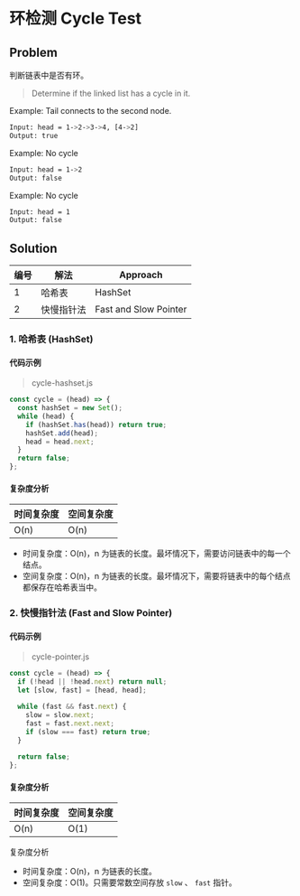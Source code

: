 # 环检测 Cycle Test

## Problem

判断链表中是否有环。

> Determine if the linked list has a cycle in it.

Example: Tail connects to the second node.

``` bash
Input: head = 1->2->3->4, [4->2]
Output: true
```

Example: No cycle

``` bash
Input: head = 1->2
Output: false
```

Example: No cycle

``` bash
Input: head = 1
Output: false
```

## Solution

| 编号 | 解法       | Approach              |
| ---- | ---------- | --------------------- |
| 1    | 哈希表     | HashSet               |
| 2    | 快慢指针法 | Fast and Slow Pointer |

### 1. 哈希表 (HashSet)

#### 代码示例

> cycle-hashset.js

``` javascript
const cycle = (head) => {
  const hashSet = new Set();
  while (head) {
    if (hashSet.has(head)) return true;
    hashSet.add(head);
    head = head.next;
  }
  return false;
};
```

#### 复杂度分析

| 时间复杂度 | 空间复杂度 |
| ---------- | ---------- |
| O(n)       | O(n)       |

- 时间复杂度：O(n)，n 为链表的长度。最坏情况下，需要访问链表中的每一个结点。
- 空间复杂度：O(n)，n 为链表的长度。最坏情况下，需要将链表中的每个结点都保存在哈希表当中。

### 2. 快慢指针法 (Fast and Slow Pointer)

#### 代码示例

> cycle-pointer.js

``` javascript
const cycle = (head) => {
  if (!head || !head.next) return null;
  let [slow, fast] = [head, head];

  while (fast && fast.next) {
    slow = slow.next;
    fast = fast.next.next;
    if (slow === fast) return true;
  }
  
  return false;
};
```

#### 复杂度分析

| 时间复杂度 | 空间复杂度 |
| ---------- | ---------- |
| O(n)       | O(1)       |

复杂度分析

- 时间复杂度：O(n)，n 为链表的长度。
- 空间复杂度：O(1)。只需要常数空间存放 `slow` 、 `fast` 指针。
